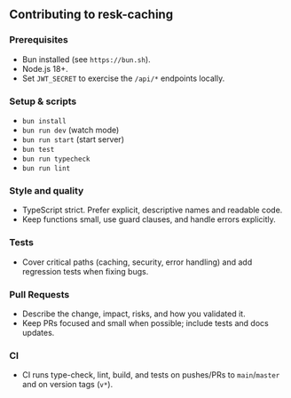 ## Contributing to resk-caching

### Prerequisites
- Bun installed (see `https://bun.sh`).
- Node.js 18+.
- Set `JWT_SECRET` to exercise the `/api/*` endpoints locally.

### Setup & scripts
- `bun install`
- `bun run dev` (watch mode)
- `bun run start` (start server)
- `bun test`
- `bun run typecheck`
- `bun run lint`

### Style and quality
- TypeScript strict. Prefer explicit, descriptive names and readable code.
- Keep functions small, use guard clauses, and handle errors explicitly.

### Tests
- Cover critical paths (caching, security, error handling) and add regression tests when fixing bugs.

### Pull Requests
- Describe the change, impact, risks, and how you validated it.
- Keep PRs focused and small when possible; include tests and docs updates.

### CI
- CI runs type-check, lint, build, and tests on pushes/PRs to `main`/`master` and on version tags (`v*`).

